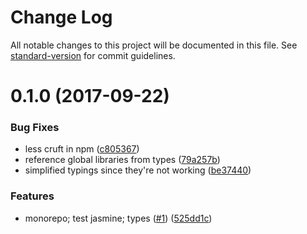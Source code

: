 # Change Log

All notable changes to this project will be documented in this file. See [standard-version](https://github.com/conventional-changelog/standard-version) for commit guidelines.

<a name="0.1.0"></a>
# 0.1.0 (2017-09-22)


### Bug Fixes

* less cruft in npm ([c805367](https://github.com/sebinsua/test-react-shallow-equal/commit/c805367))
* reference global libraries from types ([79a257b](https://github.com/sebinsua/test-react-shallow-equal/commit/79a257b))
* simplified typings since they're not working ([be37440](https://github.com/sebinsua/test-react-shallow-equal/commit/be37440))


### Features

* monorepo; test jasmine; types ([#1](https://github.com/sebinsua/test-react-shallow-equal/issues/1)) ([525dd1c](https://github.com/sebinsua/test-react-shallow-equal/commit/525dd1c))
